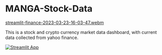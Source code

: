 # MANGA-Stock-Data

[streamlit-finance-2023-03-23-16-03-47.webm](https://user-images.githubusercontent.com/115895428/227345547-39974138-a0c4-4c75-abf9-1a765237ffaa.webm)

This is a stock and crypto currency market data dashboard, with current data collected from yahoo finance. 


[![Streamlit App](https://static.streamlit.io/badges/streamlit_badge_black_white.svg)](https://manga-stock-data.onrender.com/)
